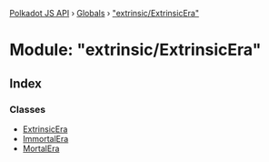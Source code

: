 [Polkadot JS API](../README.md) › [Globals](../globals.md) › ["extrinsic/ExtrinsicEra"](_extrinsic_extrinsicera_.md)

# Module: "extrinsic/ExtrinsicEra"

## Index

### Classes

* [ExtrinsicEra](../classes/_extrinsic_extrinsicera_.extrinsicera.md)
* [ImmortalEra](../classes/_extrinsic_extrinsicera_.immortalera.md)
* [MortalEra](../classes/_extrinsic_extrinsicera_.mortalera.md)
